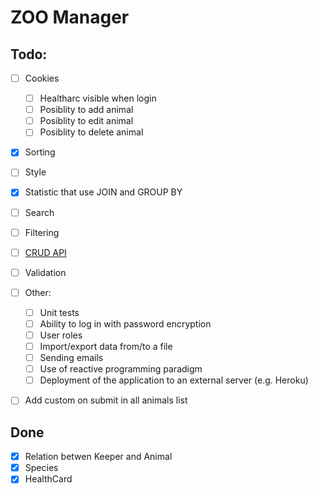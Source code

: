 # ZOO Manager

## Todo:
- [ ] Cookies
  - [ ] Healtharc visible when login
  - [ ] Posiblity to add animal
  - [ ] Posiblity to edit animal
  - [ ] Posiblity to delete animal
- [X] Sorting
- [ ] Style
- [X] Statistic that use JOIN and GROUP BY
- [ ] Search
- [ ] Filtering
- [ ] <u>CRUD API</u>
- [ ] Validation
- [ ] Other:
    - [ ] Unit tests
    - [ ] Ability to log in with password encryption
    - [ ] User roles
    - [ ] Import/export data from/to a file
    - [ ] Sending emails
    - [ ] Use of reactive programming paradigm
    - [ ] Deployment of the application to an external server (e.g. Heroku)
- [ ] Add custom on submit in all animals list


## Done
- [X] Relation betwen Keeper and Animal
- [X] Species
- [X] HealthCard

